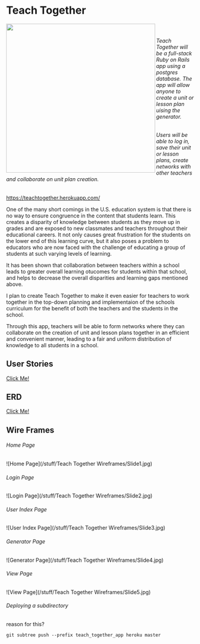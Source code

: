 # Teach Together

<a href="url"><img src="https://media.giphy.com/media/eU8DnmsUVINgI/giphy.gif" align="left" height="400" width="400" ></a><br>  
###### Teach Together will be a full-stack Ruby on Rails app using a postgres database. The app will allow anyone to create a unit or lesson plan uising the generator.
###### Users will be able to log in, save their unit or lesson plans, create networks with other teachers and collaborate on unit plan creation.

https://teachtogether.herokuapp.com/

One of the many short comings in the U.S. education system is that there is no way to ensure congruence in the content that students learn. This creates a disparity of knowledge between students as they move up in grades and are exposed to new classmates and teachers throughout their educational careers. It not only causes great frustration for the students on the lower end of this learning curve, but it also poses a problem to educators who are now faced with the challenge of educating a group of students at such varying levels of learning.

It has been shown that collaboration between teachers within a school leads to greater overall learning otucomes for students within that school, and helps to decrease the overall disparities and learning gaps mentioned above.

I plan to create Teach Together to make it even easier for teachers to work together in the top-down planning and implementaion of the schools curriculum for the benefit of both the teachers and the students in the school.

Through this app, teachers will be able to form networks where they can collaborate on the creation of unit and lesson plans together in an efficient and convenient manner, leading to a fair and uniform distribution of knowledge to all students in a school.

## User Stories
<a href="https://github.com/tayb18/teachtogether/blob/master/userstories.md">Click Me!</a>


## ERD
<a href="https://github.com/tayb18/teachtogether/blob/master/erd.md">Click Me!</a>


## Wire Frames

###### Home Page
![Home Page](/stuff/Teach Together Wireframes/Slide1.jpg)

###### Login Page
![Login Page](/stuff/Teach Together Wireframes/Slide2.jpg)

###### User Index Page
![User Index Page](/stuff/Teach Together Wireframes/Slide3.jpg)

###### Generator Page
![Generator Page](/stuff/Teach Together Wireframes/Slide4.jpg)

###### View Page
![View Page](/stuff/Teach Together Wireframes/Slide5.jpg)

###### Deploying a subdirectory

reason for this?

```
git subtree push --prefix teach_together_app heroku master
```
